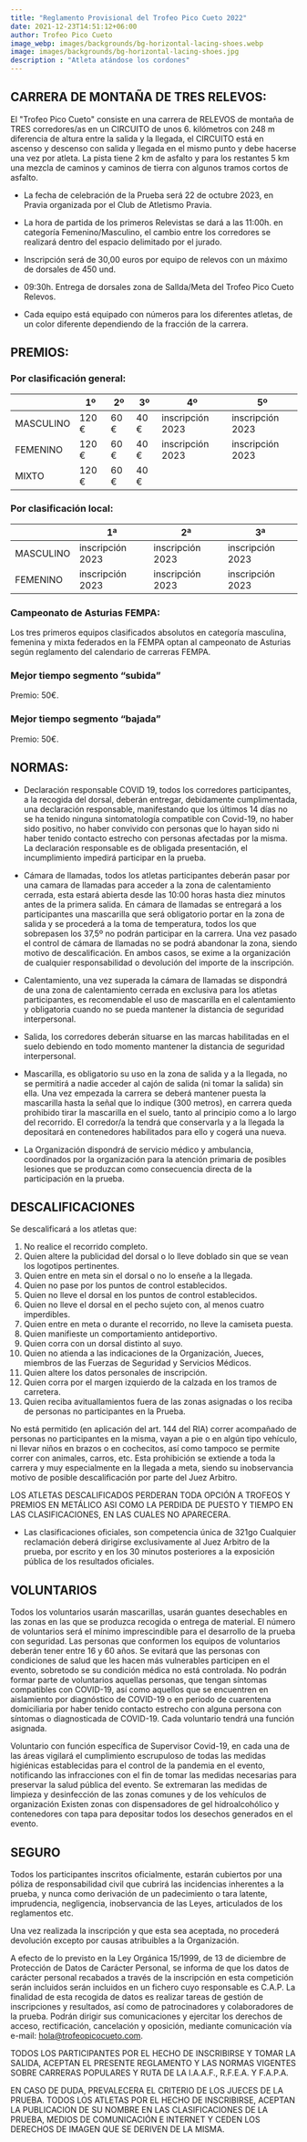 ```yaml
---
title: "Reglamento Provisional del Trofeo Pico Cueto 2022"
date: 2021-12-23T14:51:12+06:00
author: Trofeo Pico Cueto
image_webp: images/backgrounds/bg-horizontal-lacing-shoes.webp
image: images/backgrounds/bg-horizontal-lacing-shoes.jpg
description : "Atleta atándose los cordones"
---
```



## CARRERA DE MONTAÑA DE TRES RELEVOS: 

El "Trofeo Pico Cueto" consiste en una carrera de RELEVOS de montaña de TRES corredores/as en un CIRCUITO de unos 6. kilómetros con 248 m diferencia de altura entre la salida y la llegada, el CIRCUITO está en ascenso y descenso con salida y llegada en el mismo punto y debe hacerse una vez por atleta. La pista tiene 2 km de asfalto y para los restantes 5 km una mezcla de caminos y caminos de tierra con algunos tramos cortos de asfalto.

* La fecha de celebración de la Prueba será 22 de octubre 2023, en Pravia organizada por el Club de Atletismo Pravia. 

* La hora de partida de los primeros Relevistas se dará a las 11:00h. en categoría Femenino/Masculino, el cambio entre los corredores se realizará dentro del espacio delimitado por el jurado.

* Inscripción será de 30,00 euros por equipo de relevos con un máximo de dorsales de 450 und.

* 09:30h. Entrega de dorsales zona de SalIda/Meta del Trofeo Pico Cueto Relevos.

* Cada equipo está equipado con números para los diferentes atletas, de un color diferente dependiendo de la fracción de la carrera.

## PREMIOS:

### Por clasificación general:

| | 1º | 2º | 3º | 4º | 5º | 
| --| -------- | -------- | -------- | -------- | -------- |    
| MASCULINO | 120 €| 60 € | 40 € | inscripción 2023 | inscripción 2023 | 
| FEMENINO | 120 € | 60 € | 40 € | inscripción 2023 | inscripción 2023 | 
| MIXTO | 120 € | 60 € | 40 € | 

### Por clasificación local:

| | 1ª | 2ª| 3ª | 
| --| -------- | -------- | -------- |  
| MASCULINO | inscripción 2023 | inscripción 2023 | inscripción 2023 |
| FEMENINO | inscripción 2023 | inscripción 2023 | inscripción 2023 | 

### Campeonato de Asturias FEMPA:
Los tres primeros equipos clasificados absolutos en categoría masculina, femenina y mixta federados en la FEMPA optan al campeonato de Asturias según reglamento del calendario de carreras FEMPA.

### Mejor tiempo segmento “subida” 

Premio: 50€.

### Mejor tiempo segmento “bajada” 

Premio: 50€.

## NORMAS:

* Declaración responsable COVID 19, todos los corredores participantes, a la recogida del dorsal, deberán entregar, debidamente cumplimentada, una declaración responsable, manifestando que los últimos 14 días no se ha tenido ninguna sintomatología compatible con Covid-19, no haber sido positivo, no haber convivido con personas que lo hayan sido ni haber tenido contacto estrecho con personas afectadas por la misma. La declaración responsable es de obligada presentación, el incumplimiento impedirá participar en la prueba.

* Cámara de llamadas, todos los atletas participantes deberán pasar por una camara de llamadas para acceder a la zona de calentamiento cerrada, esta estará abierta desde las 10:00 horas hasta diez minutos antes de la primera salida. En cámara de llamadas se entregará a los participantes una mascarilla que será obligatorio portar en la zona de salida y se procederá a la toma de temperatura, todos los que sobrepasen los 37,5º no podrán participar en la carrera. Una vez pasado el control de cámara de llamadas no se podrá abandonar la zona, siendo motivo de descalificación. En ambos casos, se exime a la organización de cualquier responsabilidad o devolución del importe de la inscripción. 

* Calentamiento, una vez superada la cámara de llamadas se dispondrá de una zona de calentamiento cerrada en exclusiva para los atletas participantes, es recomendable el uso de mascarilla en el calentamiento y obligatoria cuando no se pueda mantener la distancia de seguridad interpersonal.

* Salida, los corredores deberán situarse en las marcas habilitadas en el suelo debiendo en todo momento mantener la distancia de seguridad interpersonal. 

* Mascarilla, es obligatorio su uso en la zona de salida y a la llegada, no se permitirá a nadie acceder al cajón de salida (ni tomar la salida) sin ella. Una vez empezada la carrera se deberá mantener puesta la mascarilla hasta la señal que lo indique (300 metros), en carrera queda prohibido tirar la mascarilla en el suelo, tanto al principio como a lo largo del recorrido. El corredor/a la tendrá que conservarla y a la llegada la depositará en contenedores habilitados para ello y cogerá una nueva. 

* La Organización dispondrá de servicio médico y ambulancia, coordinados por la organización para la atención primaria de posibles lesiones que se produzcan como consecuencia directa de la participación en la prueba.


##  DESCALIFICACIONES

Se descalificará a los atletas que:

1.	No realice el recorrido completo.
2.	Quien altere la publicidad del dorsal o lo lleve doblado sin que se vean los logotipos pertinentes.
3.	Quien entre en meta sin el dorsal o no lo enseñe a la llegada.
4.	Quien no pase por los puntos de control establecidos.
5.	Quien no lleve el dorsal en los puntos de control establecidos.
6.	Quien no lleve el dorsal en el pecho sujeto con, al menos cuatro imperdibles.
7.	Quien entre en meta o durante el recorrido, no lleve la camiseta puesta.
8.	Quien manifieste un comportamiento antideportivo.
9.	Quien corra con un dorsal distinto al suyo.
10.	Quien no atienda a las indicaciones de la Organización, Jueces, miembros de las Fuerzas de Seguridad y Servicios Médicos.
11.	Quien altere los datos personales de inscripción.
12.	Quien corra por el margen izquierdo de la calzada en los tramos de carretera.
13.	Quien reciba avituallamientos fuera de las zonas asignadas o los reciba de personas no participantes en la Prueba.

No está permitido (en aplicación del art. 144 del RIA) correr acompañado de personas no participantes en la misma, vayan a pie o en algún tipo vehículo, ni llevar niños en brazos o en cochecitos, así como tampoco se permite correr con animales, carros, etc. Esta prohibición se extiende a toda la carrera y muy especialmente en la llegada a meta, siendo su inobservancia motivo de posible descalificación por parte del Juez Arbitro.

LOS ATLETAS DESCALIFICADOS PERDERAN TODA OPCIÓN A TROFEOS Y PREMIOS EN METÁLICO ASI COMO LA PERDIDA DE PUESTO Y TIEMPO EN LAS CLASIFICACIONES, EN LAS CUALES NO APARECERA.

* Las clasificaciones oficiales, son competencia única de 321go
Cualquier reclamación deberá dirigirse exclusivamente al Juez Arbitro de la prueba, por escrito y en los 30 minutos posteriores a la exposición pública de los resultados oficiales.

## VOLUNTARIOS

Todos los voluntarios usarán mascarillas, usarán guantes desechables en las zonas en las que se produzca recogida o entrega de material. El número de voluntarios será el mínimo imprescindible para el desarrollo de la prueba con seguridad. Las personas que conformen los equipos de voluntarios deberán tener entre 16 y 60 años. Se evitará que las personas con condiciones de salud que les hacen más vulnerables participen en el evento, sobretodo se su condición médica no está controlada. No podrán formar parte de voluntarios aquellas personas, que tengan síntomas compatibles con COVID-19, así como aquellos que se encuentren en aislamiento por diagnóstico de COVID-19 o en periodo de cuarentena domiciliaria por haber tenido contacto estrecho con alguna persona con síntomas o diagnosticada de COVID-19. Cada voluntario tendrá una función asignada.

Voluntario con función específica de Supervisor Covid-19, en cada una de las áreas vigilará el cumplimiento escrupuloso de todas las medidas higiénicas establecidas para el control de la pandemia en el evento, notificando las infracciones con el fin de tomar las medidas necesarias para preservar la salud pública del evento. Se extremaran las medidas de limpieza y desinfección de las zonas comunes y de los vehículos de organización Existen zonas con dispensadores de gel hidroalcohólico y contenedores con tapa para depositar todos los desechos generados en el evento.


## SEGURO

Todos los participantes inscritos oficialmente, estarán cubiertos por una póliza de responsabilidad civil que cubrirá las incidencias inherentes a la prueba, y nunca como derivación de un padecimiento o tara latente, imprudencia, negligencia, inobservancia de las Leyes, articulados de los reglamentos etc.

Una vez realizada la inscripción y que esta sea aceptada, no procederá devolución excepto por causas atribuibles a la Organización.

A efecto de lo previsto en la Ley Orgánica 15/1999, de 13 de diciembre de Protección de Datos de Carácter Personal, se informa de que los datos de carácter personal recabados a través de la inscripción en esta competición serán incluidos serán incluidos en un fichero cuyo responsable es C.A.P. La finalidad de esta recogida de datos es realizar tareas de gestión de inscripciones y resultados, así como de patrocinadores y colaboradores de la prueba. Podrán dirigir sus comunicaciones y ejercitar los derechos de acceso, rectificación, cancelación y oposición, mediante comunicación vía e-mail: [hola@trofeopicocueto.com](mailto:hola@trofeopicocueto.com). 

TODOS LOS PARTICIPANTES POR EL HECHO DE INSCRIBIRSE Y TOMAR LA SALIDA, ACEPTAN EL PRESENTE REGLAMENTO Y LAS NORMAS VIGENTES SOBRE CARRERAS POPULARES Y RUTA DE LA I.A.A.F., R.F.E.A. Y F.A.P.A.

EN CASO DE DUDA, PREVALECERA EL CRITERIO DE LOS JUECES DE LA PRUEBA.
TODOS LOS ATLETAS POR EL HECHO DE INSCRIBIRSE, ACEPTAN LA PUBLICACION DE SU NOMBRE EN LAS CLASIFICACIONES DE LA PRUEBA, MEDIOS DE COMUNICACIÓN E INTERNET Y CEDEN LOS DERECHOS DE IMAGEN QUE SE DERIVEN DE LA MISMA.

